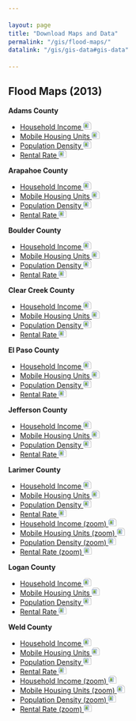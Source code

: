 ```yaml
---

layout: page
title: "Download Maps and Data"
permalink: "/gis/flood-maps/"
datalink: "/gis/gis-data#gis-data"

---
```


## Flood Maps (2013)

**Adams County**

- [Household Income ![image](/images/page_white_picture.png 'download image file')](https://dola.colorado.gov/cms-base/sites/dola.colorado.gov.gis-cms/files/html/housing/FloodMaps/AdamsIncome.png)
- [Mobile Housing Units ![image](/images/page_white_picture.png 'download image file')](https://dola.colorado.gov/cms-base/sites/dola.colorado.gov.gis-cms/files/html/housing/FloodMaps/AdamsMobile.png)
- [Population Density ![image](/images/page_white_picture.png 'download image file')](https://dola.colorado.gov/cms-base/sites/dola.colorado.gov.gis-cms/files/html/housing/FloodMaps/AdamsPopDensity.png)
- [Rental Rate ![image](/images/page_white_picture.png 'download image file')](https://dola.colorado.gov/cms-base/sites/dola.colorado.gov.gis-cms/files/html/housing/FloodMaps/AdamsRentalRate.png)

**Arapahoe County**

- [Household Income ![image](/images/page_white_picture.png 'download image file')](https://dola.colorado.gov/cms-base/sites/dola.colorado.gov.gis-cms/files/html/housing/FloodMaps/ArapahoeIncome.png)
- [Mobile Housing Units ![image](/images/page_white_picture.png 'download image file')](https://dola.colorado.gov/cms-base/sites/dola.colorado.gov.gis-cms/files/html/housing/FloodMaps/ArapahoeMobile.png)
- [Population Density ![image](/images/page_white_picture.png 'download image file')](https://dola.colorado.gov/cms-base/sites/dola.colorado.gov.gis-cms/files/html/housing/FloodMaps/ArapahoePopDensity.png)
- [Rental Rate ![image](/images/page_white_picture.png 'download image file')](https://dola.colorado.gov/cms-base/sites/dola.colorado.gov.gis-cms/files/html/housing/FloodMaps/ArapahoeRentalRate.png)

**Boulder County**

- [Household Income ![image](/images/page_white_picture.png 'download image file')](https://dola.colorado.gov/cms-base/sites/dola.colorado.gov.gis-cms/files/html/housing/FloodMaps/BoulderIncome.png)
- [Mobile Housing Units ![image](/images/page_white_picture.png 'download image file')](https://dola.colorado.gov/cms-base/sites/dola.colorado.gov.gis-cms/files/html/housing/FloodMaps/BoulderMobile.png)
- [Population Density ![image](/images/page_white_picture.png 'download image file')](https://dola.colorado.gov/cms-base/sites/dola.colorado.gov.gis-cms/files/html/housing/FloodMaps/BoulderPopDensity.png)
- [Rental Rate ![image](/images/page_white_picture.png 'download image file')](https://dola.colorado.gov/cms-base/sites/dola.colorado.gov.gis-cms/files/html/housing/FloodMaps/BoulderRentalRate.png)

**Clear Creek County**

- [Household Income ![image](/images/page_white_picture.png 'download image file')](https://dola.colorado.gov/cms-base/sites/dola.colorado.gov.gis-cms/files/html/housing/FloodMaps/ClearCreekIncome.png)
- [Mobile Housing Units ![image](/images/page_white_picture.png 'download image file')](https://dola.colorado.gov/cms-base/sites/dola.colorado.gov.gis-cms/files/html/housing/FloodMaps/ClearCreekMobile.png)
- [Population Density ![image](/images/page_white_picture.png 'download image file')](https://dola.colorado.gov/cms-base/sites/dola.colorado.gov.gis-cms/files/html/housing/FloodMaps/ClearCreekPopDensity.png)
- [Rental Rate ![image](/images/page_white_picture.png 'download image file')](https://dola.colorado.gov/cms-base/sites/dola.colorado.gov.gis-cms/files/html/housing/FloodMaps/ClearCreekRentalRate.png)

**El Paso County**

- [Household Income ![image](/images/page_white_picture.png 'download image file')](https://dola.colorado.gov/cms-base/sites/dola.colorado.gov.gis-cms/files/html/housing/FloodMaps/ElPasoIncome.png)
- [Mobile Housing Units ![image](/images/page_white_picture.png 'download image file')](https://dola.colorado.gov/cms-base/sites/dola.colorado.gov.gis-cms/files/html/housing/FloodMaps/ElPasoMobile.png)
- [Population Density ![image](/images/page_white_picture.png 'download image file')](https://dola.colorado.gov/cms-base/sites/dola.colorado.gov.gis-cms/files/html/housing/FloodMaps/ElPasoPopDensity.png)
- [Rental Rate ![image](/images/page_white_picture.png 'download image file')](https://dola.colorado.gov/cms-base/sites/dola.colorado.gov.gis-cms/files/html/housing/FloodMaps/ElPasoRentalRate.png)

**Jefferson County**

- [Household Income ![image](/images/page_white_picture.png 'download image file')](https://dola.colorado.gov/cms-base/sites/dola.colorado.gov.gis-cms/files/html/housing/FloodMaps/JeffersonIncome.png)
- [Mobile Housing Units ![image](/images/page_white_picture.png 'download image file')](https://dola.colorado.gov/cms-base/sites/dola.colorado.gov.gis-cms/files/html/housing/FloodMaps/JeffersonMobile.png)
- [Population Density ![image](/images/page_white_picture.png 'download image file')](https://dola.colorado.gov/cms-base/sites/dola.colorado.gov.gis-cms/files/html/housing/FloodMaps/JeffersonPopDensity.png)
- [Rental Rate ![image](/images/page_white_picture.png 'download image file')](https://dola.colorado.gov/cms-base/sites/dola.colorado.gov.gis-cms/files/html/housing/FloodMaps/JeffersonRentalRate.png)

**Larimer County**

- [Household Income ![image](/images/page_white_picture.png 'download image file')](https://dola.colorado.gov/cms-base/sites/dola.colorado.gov.gis-cms/files/html/housing/FloodMaps/LarimerIncome.png)
- [Mobile Housing Units ![image](/images/page_white_picture.png 'download image file')](https://dola.colorado.gov/cms-base/sites/dola.colorado.gov.gis-cms/files/html/housing/FloodMaps/LarimerMobile.png)
- [Population Density ![image](/images/page_white_picture.png 'download image file')](https://dola.colorado.gov/cms-base/sites/dola.colorado.gov.gis-cms/files/html/housing/FloodMaps/LarimerPopDensity.png)
- [Rental Rate ![image](/images/page_white_picture.png 'download image file')](https://dola.colorado.gov/cms-base/sites/dola.colorado.gov.gis-cms/files/html/housing/FloodMaps/LarimerRentalRate.png)
- [Household Income (zoom) ![image](/images/page_white_picture.png 'download image file')](https://dola.colorado.gov/cms-base/sites/dola.colorado.gov.gis-cms/files/html/housing/FloodMaps/LarimerIncome2.png)
- [Mobile Housing Units (zoom) ![image](/images/page_white_picture.png 'download image file')](https://dola.colorado.gov/cms-base/sites/dola.colorado.gov.gis-cms/files/html/housing/FloodMaps/LarimerMobile2.png)
- [Population Density (zoom) ![image](/images/page_white_picture.png 'download image file')](https://dola.colorado.gov/cms-base/sites/dola.colorado.gov.gis-cms/files/html/housing/FloodMaps/LarimerPopDensity2.png)
- [Rental Rate (zoom) ![image](/images/page_white_picture.png 'download image file')](https://dola.colorado.gov/cms-base/sites/dola.colorado.gov.gis-cms/files/html/housing/FloodMaps/LarimerRentalRate2.png)

**Logan County**

- [Household Income ![image](/images/page_white_picture.png 'download image file')](https://dola.colorado.gov/cms-base/sites/dola.colorado.gov.gis-cms/files/html/housing/FloodMaps/LoganIncome.png)
- [Mobile Housing Units ![image](/images/page_white_picture.png 'download image file')](https://dola.colorado.gov/cms-base/sites/dola.colorado.gov.gis-cms/files/html/housing/FloodMaps/LoganMobile.png)
- [Population Density ![image](/images/page_white_picture.png 'download image file')](https://dola.colorado.gov/cms-base/sites/dola.colorado.gov.gis-cms/files/html/housing/FloodMaps/LoganPopDensity.png)
- [Rental Rate ![image](/images/page_white_picture.png 'download image file')](https://dola.colorado.gov/cms-base/sites/dola.colorado.gov.gis-cms/files/html/housing/FloodMaps/LoganRentalRate.png)

**Weld County**

- [Household Income ![image](/images/page_white_picture.png 'download image file')](https://dola.colorado.gov/cms-base/sites/dola.colorado.gov.gis-cms/files/html/housing/FloodMaps/WeldIncome.png)
- [Mobile Housing Units ![image](/images/page_white_picture.png 'download image file')](https://dola.colorado.gov/cms-base/sites/dola.colorado.gov.gis-cms/files/html/housing/FloodMaps/WeldMobile.png)
- [Population Density ![image](/images/page_white_picture.png 'download image file')](https://dola.colorado.gov/cms-base/sites/dola.colorado.gov.gis-cms/files/html/housing/FloodMaps/WeldPopDensity.png)
- [Rental Rate ![image](/images/page_white_picture.png 'download image file')](https://dola.colorado.gov/cms-base/sites/dola.colorado.gov.gis-cms/files/html/housing/FloodMaps/WeldRentalRate.png)
- [Household Income (zoom) ![image](/images/page_white_picture.png 'download image file')](https://dola.colorado.gov/cms-base/sites/dola.colorado.gov.gis-cms/files/html/housing/FloodMaps/WeldIncome2.png)
- [Mobile Housing Units (zoom) ![image](/images/page_white_picture.png 'download image file')](https://dola.colorado.gov/cms-base/sites/dola.colorado.gov.gis-cms/files/html/housing/FloodMaps/WeldMobile2.png)
- [Population Density (zoom) ![image](/images/page_white_picture.png 'download image file')](https://dola.colorado.gov/cms-base/sites/dola.colorado.gov.gis-cms/files/html/housing/FloodMaps/WeldPopDensity2.png)
- [Rental Rate (zoom) ![image](/images/page_white_picture.png 'download image file')](https://dola.colorado.gov/cms-base/sites/dola.colorado.gov.gis-cms/files/html/housing/FloodMaps/WeldRentalRate2.png)

